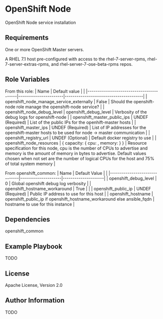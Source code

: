 OpenShift Node
==============

OpenShift Node service installation

Requirements
------------

One or more OpenShift Master servers.

A RHEL 7.1 host pre-configured with access to the rhel-7-server-rpms,
rhel-7-server-extras-rpms, and rhel-server-7-ose-beta-rpms repos.

Role Variables
--------------
From this role:
| Name                                     | Default value         |                                        |
|------------------------------------------|-----------------------|----------------------------------------|
| openshift_node_manage_service_externally | False                 | Should the openshift-node role manage the openshift-node service? |
| openshift_node_debug_level               | openshift_debug_level | Verbosity of the debug logs for openshift-node |
| openshift_master_public_ips              | UNDEF (Required)      | List of the public IPs for the openhift-master hosts |
| openshift_master_ips                     | UNDEF (Required)      | List of IP addresses for the openshift-master hosts to be used for node -> master communication |
| openshift_registry_url                   | UNDEF (Optional)      | Default docker registry to use |
| openshift_node_resources                 | { capacity: { cpu: , memory: } } | Resource specification for this node, cpu is the number of CPUs to advertise and memory is the amount of memory in bytes to advertise. Default values chosen when not set are the number of logical CPUs for the host and 75% of total system memory |

From openshift_common:
| Name                          |  Default Value      |                     | 
|-------------------------------|---------------------|---------------------|
| openshift_debug_level         | 0                   | Global openshift debug log verbosity |
| openshift_hostname_workaround | True                |                     |
| openshift_public_ip           | UNDEF (Required)    | Public IP address to use for this host |
| openshift_hostname            | openshift_public_ip if openshift_hostname_workaround else ansible_fqdn | hostname to use for this instance |

Dependencies
------------

openshift_common

Example Playbook
----------------

TODO

License
-------

Apache License, Version 2.0

Author Information
------------------

TODO
